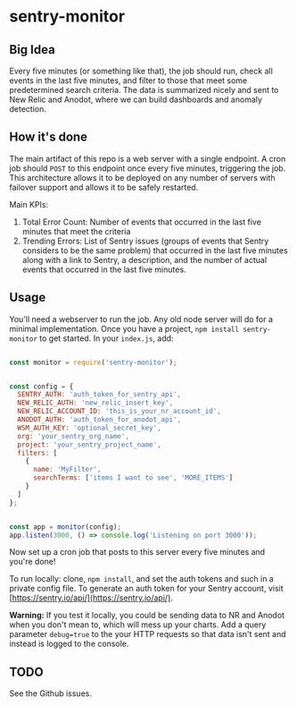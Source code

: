 # sentry-monitor

## Big Idea

Every five minutes (or something like that), the job should run, check all events in the last five minutes, and filter to those that meet 
some predetermined search criteria. The data is summarized nicely and sent to New Relic and Anodot, where we can build dashboards
and anomaly detection.

## How it's done

The main artifact of this repo is a web server with a single endpoint. A cron job should `POST` to this endpoint
once every five minutes, triggering the job. This architecture allows it to be deployed on any number of servers with failover 
support and allows it to be safely restarted.

Main KPIs: 

1. Total Error Count: Number of events that occurred in the last five minutes that meet the criteria
1. Trending Errors: List of Sentry issues (groups of events that Sentry considers to be the same problem) that occurred in the last five minutes
along with a link to Sentry, a description, and the number of actual events that occurred in the last five minutes.  

## Usage

You'll need a webserver to run the job. Any old node server will do for a minimal implementation. 
Once you have a project, `npm install sentry-monitor` to get started. In your `index.js`, add:

```js

const monitor = require('sentry-monitor');


const config = {
  SENTRY_AUTH: 'auth_token_for_sentry_api',
  NEW_RELIC_AUTH: 'new_relic_insert_key',
  NEW_RELIC_ACCOUNT_ID: 'this_is_your_nr_account_id',
  ANODOT_AUTH: 'auth_token_for_anodot_api',
  WSM_AUTH_KEY: 'optional_secret_key',
  org: 'your_sentry_org_name',
  project: 'your_sentry_project_name',
  filters: [
    {
      name: 'MyFilter',
      searchTerms: ['items I want to see', 'MORE_ITEMS']
    }
  ]
};


const app = monitor(config);
app.listen(3000, () => console.log('Listening on port 3000'));


```

Now set up a cron job that posts to this server every five minutes and you're done! 

To run locally: clone, `npm install`, and set the auth tokens and such in a private config file. 
To generate an auth token for your Sentry account, visit [https://sentry.io/api/](https://sentry.io/api/). 

**Warning:** If you test it locally, you could be sending data to NR and Anodot when you don't mean to, which will mess up 
your charts. Add a query parameter `debug=true` to the your HTTP requests so that data isn't sent and instead is logged to the console.

 
## TODO

See the Github issues.